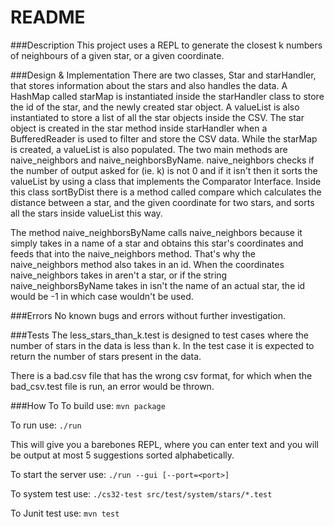 # README
###Description
This project uses a REPL to generate the closest k numbers of neighbours of a given star, or a given coordinate.

###Design & Implementation
There are two classes, Star and starHandler, that stores information about the stars and also handles the data.
A HashMap called starMap is instantiated inside the starHandler class to store the id of the star, and the newly created 
star object. A valueList is also instantiated to store a list of all the star objects inside the CSV. 
The star object is created in the star method inside starHandler when a BufferedReader is used to filter
and store the CSV data. While the starMap is created, a valueList is also populated. The two main methods are naive_neighbors 
and naive_neighborsByName. naive_neighbors checks if the number of output asked for (ie. k) is not 0 and if it isn't then 
it sorts the valueList by using a class that implements the Comparator Interface. Inside this class sortByDist there is 
a method called compare which calculates the distance between a star, and the given coordinate for two stars, and sorts 
all the stars inside valueList this way. 

The method naive_neighborsByName calls naive_neighbors because it simply takes in a name of a star and obtains this star's
coordinates and feeds that into the naive_neighbors method. That's why the naive_neighbors method also takes in an id.
When the coordinates naive_neighbors takes in aren't a star, or if the string naive_neighborsByName takes in isn't
the name of an actual star, the id would be -1 in which case wouldn't be used. 

###Errors
No known bugs and errors without further investigation.

###Tests
The less_stars_than_k.test is designed to test cases where the number of stars in the data is less than 
k. In the test case it is expected to return the number of stars present in the data.

There is a bad.csv file that has the wrong csv format, for which when the bad_csv.test file is run, 
an error would be thrown.

###How To
To build use:
`mvn package`

To run use:
`./run`

This will give you a barebones REPL, where you can enter text and you will be output at most 5 suggestions sorted alphabetically.

To start the server use:
`./run --gui [--port=<port>]`

To system test use:
`./cs32-test src/test/system/stars/*.test`

To Junit test use:
`mvn test`


